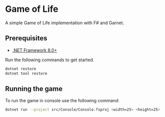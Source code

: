 # Game of Life

A simple Game of Life implementation with F# and Garnet.

## Prerequisites

- [.NET Framework 8.0+](https://dotnet.microsoft.com/en-us/download/dotnet/8.0)

Run the following commands to get started.

```sh
dotnet restore
dotnet tool restore
```

## Running the game

To run the game in console use the following command:

```sh
dotnet run --project src/Console/Console.fsproj <width=25> <height=25> [<seed>] [--console]
```
